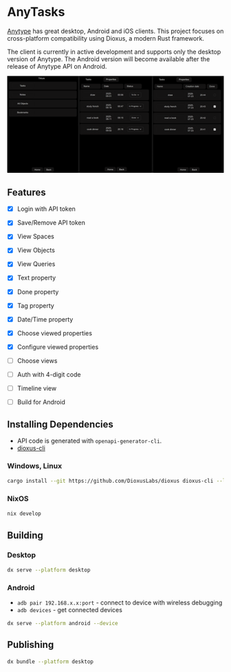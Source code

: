 # AnyTasks

[Anytype](https://github.com/anyproto/) has great desktop, Android and iOS clients. This project focuses on cross-platform compatibility using Dioxus, a modern Rust framework.

The client is currently in active development and supports only the desktop version of Anytype. The Android version will become available after the release of Anytype API on Android.

<div align="center">
  <img src="./notes/ui.png" width="1000">
</div>

## Features

- [x] Login with API token
- [x] Save/Remove API token
- [x] View Spaces
- [x] View Objects
- [x] View Queries
- [x] Text property
- [x] Done property
- [x] Tag property
- [x] Date/Time property
- [x] Choose viewed properties
- [x] Configure viewed properties
- [ ] Choose views
- [ ] Auth with 4-digit code
- [ ] Timeline view
- [ ] Build for Android



## Installing Dependencies

- API code is generated with `openapi-generator-cli`.
- [dioxus-cli](https://github.com/DioxusLabs/dioxus)

### Windows, Linux

```bash
cargo install --git https://github.com/DioxusLabs/dioxus dioxus-cli --locked
```

### NixOS

```bash
nix develop
```

## Building

### Desktop

```bash
dx serve --platform desktop
```

### Android

- `adb pair 192.168.x.x:port` - connect to device with wireless debugging
- `adb devices` - get connected devices
 

```bash
dx serve --platform android --device
```

## Publishing

```bash
dx bundle --platform desktop
```
